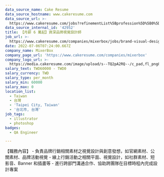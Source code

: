 ```yaml
---
data_source_name: Cake Resume
data_source_hostname: www.cakeresume.com
data_source_url: >-
  https://www.cakeresume.com/jobs?refinementList%5Bprofession%5D%5B0%5D=engineering_qa-engineer&refinementList%5Bsalary_type%5D=per_month&refinementList%5Bsalary_currency%5D=TWD&range%5Bsalary_range%5D%5Bmax%5D=600000
data_source_internal_id: '42952'
title: 【月薪 6 萬起】資深品牌視覺設計師
job_url: >-
  https://www.cakeresume.com/companies/mixerbox/jobs/brand-visual-designer-207ed9
date: 2022-07-06T07:24:00.667Z
company_name: MixerBox
company_page_url: 'https://www.cakeresume.com/companies/mixerbox'
company_logo_url: >-
  https://media.cakeresume.com/image/upload/s--TQ2pA2RQ--/c_pad,fl_png8,h_200,w_200/v1636968864/tdtmadd30ecvuvntmpi4.png
salary_text: TWD60000 - TWD0
salary_currency: TWD
salary_type: per_month
salary_min: 60000
salary_max: 0
location_list:
  - Taiwan
  - 台灣
  - 'Taipei City, Taiwan'
  - '台北市, 台灣'
job_tags:
  - illustrator
  - photoshop
badges:
  - QA Engineer

---
```


【職務內容】 - 負責品牌行銷相關素材之視覺設計與創意發想，如官網素材、公關素材、品牌活動視覺 - 線上行銷活動之相關平面、視覺設計，如社群素材、短影音、Banner 和插畫等 - 進行跨部門溝通合作、協助跨團隊在目標時程內完成設計專案